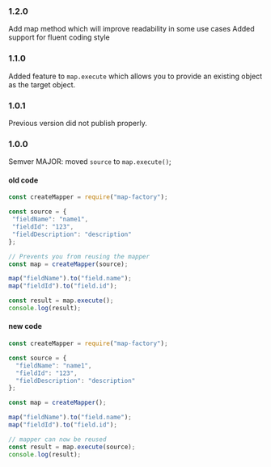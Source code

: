 ### 1.2.0

Add map method which will improve readability in some use cases
Added support for fluent coding style

### 1.1.0

Added feature to ```map.execute``` which allows you to provide an existing object as the target object.

### 1.0.1

Previous version did not publish properly.

### 1.0.0

Semver MAJOR: moved ```source``` to ```map.execute()```;

#### old code
```js
const createMapper = require("map-factory");

const source = {
 "fieldName": "name1",
 "fieldId": "123",
 "fieldDescription": "description"
};

// Prevents you from reusing the mapper
const map = createMapper(source);

map("fieldName").to("field.name");
map("fieldId").to("field.id");

const result = map.execute();
console.log(result);
```

#### new code
```js
const createMapper = require("map-factory");

const source = {
  "fieldName": "name1",
  "fieldId": "123",
  "fieldDescription": "description"
};

const map = createMapper();

map("fieldName").to("field.name");
map("fieldId").to("field.id");

// mapper can now be reused
const result = map.execute(source);
console.log(result);
```
